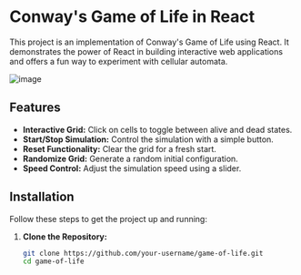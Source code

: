 # Conway's Game of Life in React

This project is an implementation of Conway's Game of Life using React. It demonstrates the power of React in building interactive web applications and offers a fun way to experiment with cellular automata.



![image](https://github.com/user-attachments/assets/a62fd09a-19e5-4235-82d3-2c9bfbabfefb)




## Features

- **Interactive Grid:** Click on cells to toggle between alive and dead states.
- **Start/Stop Simulation:** Control the simulation with a simple button.
- **Reset Functionality:** Clear the grid for a fresh start.
- **Randomize Grid:** Generate a random initial configuration.
- **Speed Control:** Adjust the simulation speed using a slider.

## Installation

Follow these steps to get the project up and running:

1. **Clone the Repository:**

   ```bash
   git clone https://github.com/your-username/game-of-life.git
   cd game-of-life

